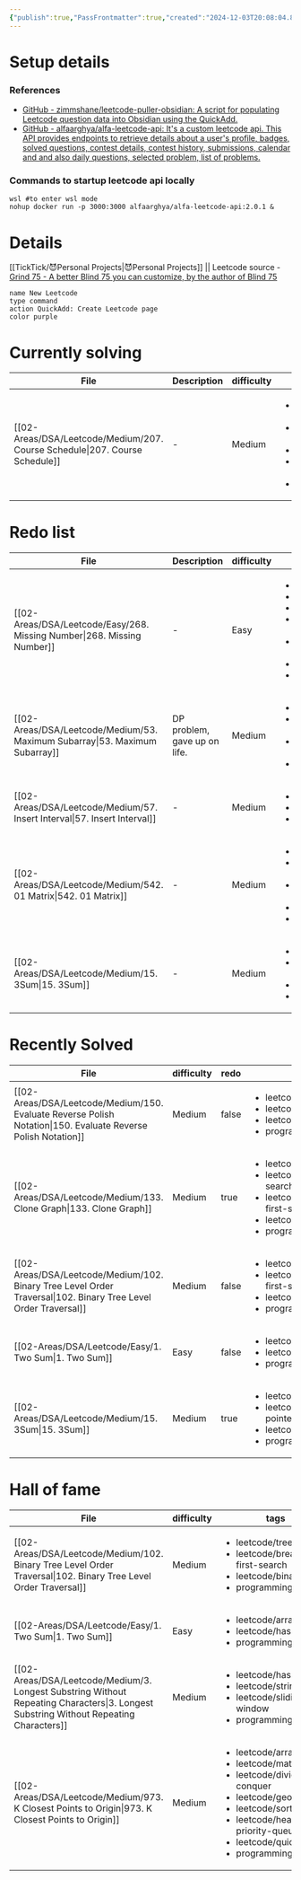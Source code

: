 ```yaml
---
{"publish":true,"PassFrontmatter":true,"created":"2024-12-03T20:08:04.895+05:30","updated":"2024-12-26T09:54:13.110+05:30"}
---
```


# Setup details
### References 
-  [GitHub - zimmshane/leetcode-puller-obsidian: A script for populating Leetcode question data into Obsidian using the QuickAdd.](https://github.com/zimmshane/leetcode-puller-obsidian)
- [GitHub - alfaarghya/alfa-leetcode-api: It's a custom leetcode api. This API provides endpoints to retrieve details about a user's profile, badges, solved questions, contest details, contest history, submissions, calendar and and also daily questions, selected problem, list of problems.](https://github.com/alfaarghya/alfa-leetcode-api)
### Commands to startup leetcode api locally

```shell
wsl #to enter wsl mode
nohup docker run -p 3000:3000 alfaarghya/alfa-leetcode-api:2.0.1 &
```


# Details 
[[TickTick/😈Personal Projects\|😈Personal Projects]]  || Leetcode source - [Grind 75 - A better Blind 75 you can customize, by the author of Blind 75](https://www.techinterviewhandbook.org/grind75/?hours=5&weeks=26)

```button
name New Leetcode
type command
action QuickAdd: Create Leetcode page
color purple
```

# Currently solving
| File                                                                           | Description | difficulty | tags                                                                                                                                                                      | link                                          | Date                        |
| ------------------------------------------------------------------------------ | ----------- | ---------- | ------------------------------------------------------------------------------------------------------------------------------------------------------------------------- | --------------------------------------------- | --------------------------- |
| [[02-Areas/DSA/Leetcode/Medium/207. Course Schedule\|207. Course Schedule]] | \-          | Medium     | <ul><li>leetcode/depth-first-search</li><li>leetcode/breadth-first-search</li><li>leetcode/graph</li><li>leetcode/topological-sort</li><li>programming/practice</li></ul> | https://leetcode.com/problems/course-schedule | 9:30 AM - December 21, 2024 |


# Redo list 
| File                                                                           | Description                  | difficulty | tags                                                                                                                                                                                                      | link                                           | Date                         |
| ------------------------------------------------------------------------------ | ---------------------------- | ---------- | --------------------------------------------------------------------------------------------------------------------------------------------------------------------------------------------------------- | ---------------------------------------------- | ---------------------------- |
| [[02-Areas/DSA/Leetcode/Easy/268. Missing Number\|268. Missing Number]]     | \-                           | Easy       | <ul><li>leetcode/array</li><li>leetcode/hash-table</li><li>leetcode/math</li><li>leetcode/binary-search</li><li>leetcode/bit-manipulation</li><li>leetcode/sorting</li><li>programming/practice</li></ul> | https://leetcode.com/problems/missing-number   | 8:31 PM - December 04, 2024  |
| [[02-Areas/DSA/Leetcode/Medium/53. Maximum Subarray\|53. Maximum Subarray]] | DP problem, gave up on life. | Medium     | <ul><li>leetcode/array</li><li>leetcode/divide-and-conquer</li><li>leetcode/dynamic-programming</li><li>programming/practice</li></ul>                                                                    | https://leetcode.com/problems/maximum-subarray | 8:51 PM - December 04, 2024  |
| [[02-Areas/DSA/Leetcode/Medium/57. Insert Interval\|57. Insert Interval]]   | \-                           | Medium     | <ul><li>leetcode/array</li><li>programming/practice</li><li>leetcode/interval</li></ul>                                                                                                                   | https://leetcode.com/problems/insert-interval  | 8:03 PM - December 05, 2024  |
| [[02-Areas/DSA/Leetcode/Medium/542. 01 Matrix\|542. 01 Matrix]]             | \-                           | Medium     | <ul><li>leetcode/array</li><li>leetcode/dynamic-programming</li><li>leetcode/breadth-first-search</li><li>leetcode/matrix</li><li>programming/practice</li></ul>                                          | https://leetcode.com/problems/01-matrix        | 7:48 AM - December 12, 2024  |
| [[02-Areas/DSA/Leetcode/Medium/15. 3Sum\|15. 3Sum]]                         | \-                           | Medium     | <ul><li>leetcode/array</li><li>leetcode/two-pointers</li><li>leetcode/sorting</li><li>programming/practice</li></ul>                                                                                      | https://leetcode.com/problems/3sum             | 11:37 PM - December 18, 2024 |


# Recently Solved
| File                                                                                                               | difficulty | redo  | tags                                                                                                                                                                | file.ctime                   |
| ------------------------------------------------------------------------------------------------------------------ | ---------- | ----- | ------------------------------------------------------------------------------------------------------------------------------------------------------------------- | ---------------------------- |
| [[02-Areas/DSA/Leetcode/Medium/150. Evaluate Reverse Polish Notation\|150. Evaluate Reverse Polish Notation]]   | Medium     | false | <ul><li>leetcode/array</li><li>leetcode/math</li><li>leetcode/stack</li><li>programming/practice</li></ul>                                                          | 9:35 PM - December 20, 2024  |
| [[02-Areas/DSA/Leetcode/Medium/133. Clone Graph\|133. Clone Graph]]                                             | Medium     | true  | <ul><li>leetcode/hash-table</li><li>leetcode/depth-first-search</li><li>leetcode/breadth-first-search</li><li>leetcode/graph</li><li>programming/practice</li></ul> | 8:49 PM - December 20, 2024  |
| [[02-Areas/DSA/Leetcode/Medium/102. Binary Tree Level Order Traversal\|102. Binary Tree Level Order Traversal]] | Medium     | false | <ul><li>leetcode/tree</li><li>leetcode/breadth-first-search</li><li>leetcode/binary-tree</li><li>programming/practice</li></ul>                                     | 8:40 PM - December 20, 2024  |
| [[02-Areas/DSA/Leetcode/Easy/1. Two Sum\|1. Two Sum]]                                                           | Easy       | false | <ul><li>leetcode/array</li><li>leetcode/hash-table</li><li>programming/practice</li></ul>                                                                           | 8:58 AM - December 19, 2024  |
| [[02-Areas/DSA/Leetcode/Medium/15. 3Sum\|15. 3Sum]]                                                             | Medium     | true  | <ul><li>leetcode/array</li><li>leetcode/two-pointers</li><li>leetcode/sorting</li><li>programming/practice</li></ul>                                                | 11:37 PM - December 18, 2024 |


# Hall of fame
| File                                                                                                                                     | difficulty | tags                                                                                                                                                                                                                                         | link                                                                         |
| ---------------------------------------------------------------------------------------------------------------------------------------- | ---------- | -------------------------------------------------------------------------------------------------------------------------------------------------------------------------------------------------------------------------------------------- | ---------------------------------------------------------------------------- |
| [[02-Areas/DSA/Leetcode/Medium/102. Binary Tree Level Order Traversal\|102. Binary Tree Level Order Traversal]]                       | Medium     | <ul><li>leetcode/tree</li><li>leetcode/breadth-first-search</li><li>leetcode/binary-tree</li><li>programming/practice</li></ul>                                                                                                              | https://leetcode.com/problems/binary-tree-level-order-traversal              |
| [[02-Areas/DSA/Leetcode/Easy/1. Two Sum\|1. Two Sum]]                                                                                 | Easy       | <ul><li>leetcode/array</li><li>leetcode/hash-table</li><li>programming/practice</li></ul>                                                                                                                                                    | https://leetcode.com/problems/two-sum                                        |
| [[02-Areas/DSA/Leetcode/Medium/3. Longest Substring Without Repeating Characters\|3. Longest Substring Without Repeating Characters]] | Medium     | <ul><li>leetcode/hash-table</li><li>leetcode/string</li><li>leetcode/sliding-window</li><li>programming/practice</li></ul>                                                                                                                   | https://leetcode.com/problems/longest-substring-without-repeating-characters |
| [[02-Areas/DSA/Leetcode/Medium/973. K Closest Points to Origin\|973. K Closest Points to Origin]]                                     | Medium     | <ul><li>leetcode/array</li><li>leetcode/math</li><li>leetcode/divide-and-conquer</li><li>leetcode/geometry</li><li>leetcode/sorting</li><li>leetcode/heap-priority-queue</li><li>leetcode/quickselect</li><li>programming/practice</li></ul> | https://leetcode.com/problems/k-closest-points-to-origin                     |

